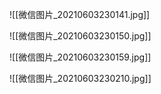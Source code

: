 ![[微信图片_20210603230141.jpg]]

![[微信图片_20210603230150.jpg]]

![[微信图片_20210603230159.jpg]]

![[微信图片_20210603230210.jpg]]